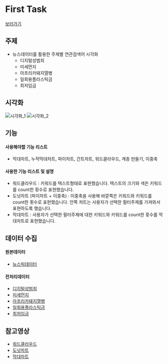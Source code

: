 # First Task
[보러가기](https://public.tableau.com/profile/.2852#!/vizhome/1__15823664504210/sheet0)

## 주제
  - 뉴스데이터를 활용한 주제별 연관검색어 시각화
    - 디지털성범죄
    - 미세먼지
    - 아프리카돼지열병
    - 일회용플라스틱금
    - 최저임금
  
## 시각화 
![시각화_1](https://user-images.githubusercontent.com/40276516/75090860-8442e800-55aa-11ea-85d8-a4a880c5ea04.png)
![시각화_2](https://user-images.githubusercontent.com/40276516/75090861-860cab80-55aa-11ea-90cb-9c8a37ffbd42.png)

## 기능

#### 사용해야할 기능 리스트
  - 막대차트, 누적막대차트, 파이차트, 간트차트, 워드클라우드, 계층 만들기, 이중축
  
#### 사용한 기능 리스트 및 설명
  - 워드클라우드 : 키워드를 텍스트형태로 표현했습니다. 텍스트의 크기와 색은 키워드를 count한 횟수로 표현했습니다.
  - 도넛차트 (파이차트 + 이중축) : 이중축을 사용해 바깥쪽은 키워드와 키워드를 count한 횟수로 표현했습니다. 안쪽 차트는 사용자가 선택한 필터주제를 가져와서 표현하도록 했습니다.  
  - 막대차트 : 사용자가 선택한 필터주제에 대한 키워드와 키워드를 count한 횟수를 막대차트로 표현했습니다.

## 데이터 수집

#### 원본데이터
  - [뉴스빅데이터](https://www.data.go.kr/dataset/15012945/fileData.do)
  
#### 전처리데이터
  - [디지털성범죄](https://github.com/JONGSKY/Tableau_community/tree/master/First_task/data/%EB%94%94%EC%A7%80%ED%84%B8%EC%84%B1%EB%B2%94%EC%A3%84)
  - [미세먼지](https://github.com/JONGSKY/Tableau_community/tree/master/First_task/data/%EB%AF%B8%EC%84%B8%EB%A8%BC%EC%A7%80)
  - [아프리카돼지열병](https://github.com/JONGSKY/Tableau_community/tree/master/First_task/data/%EC%95%84%ED%94%84%EB%A6%AC%EC%B9%B4%EB%8F%BC%EC%A7%80%EC%97%B4%EB%B3%91)
  - [일회용플라스틱금](https://github.com/JONGSKY/Tableau_community/tree/master/First_task/data/%EC%9D%BC%ED%9A%8C%EC%9A%A9%ED%94%8C%EB%9D%BC%EC%8A%A4%ED%8B%B1)
  - [최저임금](https://github.com/JONGSKY/Tableau_community/tree/master/First_task/data/%EC%B5%9C%EC%A0%80%EC%9E%84%EA%B8%88)
  
## 참고영상
  - [워드클라우드](https://www.youtube.com/watch?v=ci5YHIVzElE&list=PL6ICdBRB3Rx1ME7YB0O4Aik-mqtXJrBhU&index=8)
  - [도넛차트](https://www.youtube.com/watch?v=PD_JGQWXsHw&list=PL6ICdBRB3Rx1ME7YB0O4Aik-mqtXJrBhU&index=9)
  - [막대차트](https://www.youtube.com/watch?v=qDijvpoCSGc&list=PL6ICdBRB3Rx1ME7YB0O4Aik-mqtXJrBhU)
  
